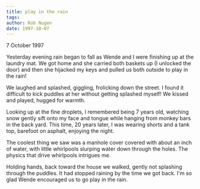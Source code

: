 ```yaml
---
title: play in the rain
tags: 
author: Rob Nugen
date: 1997-10-07
---
```


<p class=date>7 October 1997</p>
<p>
Yesterday evening rain began to fall as Wende and I were finishing up at the laundry mat. We got home and she carried both baskets up (I unlocked the door) and then she hijacked my keys and pulled us both outside to play in the rain!
<p>
We laughed and splashed, giggling, frolicking down the street. I found it difficult to kick puddles at her without getting splashed myself! We kissed and played, hugged for warmth.
<p>
Looking up at the fine droplets, I remembered being 7 years old, watching snow gently sift onto my face and tongue while hanging from monkey bars in the back yard. This time, 20 years later, I was wearing shorts and a tank top, barefoot on asphalt, enjoying the night.
<p>
The coolest thing we saw was a manhole cover covered with about an inch of water, with little whirlpools slurping water down through the holes. The physics that drive whirlpools intrigues me.
<p>
Holding hands, back toward the house we walked, gently not splashing through the puddles. It had stopped raining by the time we got back. I'm so glad Wende encouraged us to go play in the rain.
<p>
